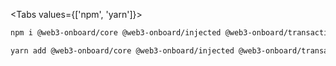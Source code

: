<Tabs values={['npm', 'yarn']}>
<TabPanel value="npm">

```sh copy
npm i @web3-onboard/core @web3-onboard/injected @web3-onboard/transaction-preview
```

  </TabPanel>
  <TabPanel value="yarn">

```sh copy
yarn add @web3-onboard/core @web3-onboard/injected @web3-onboard/transaction-preview
```

  </TabPanel>
</Tabs>
